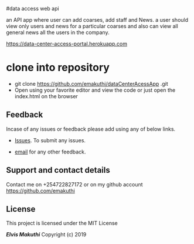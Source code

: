 #data access web api

 an API app where user can add  coarses, add staff and News. a user should view only users and news for a particular coarses and also can view all general news all the users in the company.

<https://data-center-access-portal.herokuapp.com>

# clone into repository

* git clone https://github.com/emakuthi/dataCenterAcessApp
.git
* Open using your favorite editor and view the code or just open the index.html on the browser

## Feedback

Incase of any issues or feedback please add using any of below links.

* [Issues](https://github.com/emakuthi/dataCenterAcessApp/issues). To submit any issues.

* [email](emakuthi@gmail.com) for any other feedback.

## Support and contact details

 Contact me on +254722827172 or on my github account <https://github.com/emakuthi>


## License

This project is licensed under the MIT License

**_Elvis Makuthi_** Copyright (c) 2019
